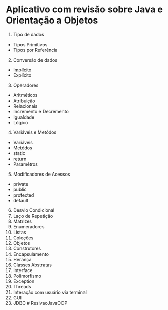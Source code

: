 # Aplicativo com revisão sobre Java e Orientação a Objetos

1. Tipo de dados
- Tipos Primitivos
- Tipos por Referência
2. Conversão de dados
- Implícito
- Explícito
3. Operadores
- Aritméticos
- Atribuição
- Relacionais
- Incremento e Decremento
- Igualdade
- Lógico
4. Variáveis e Metódos
- Variáveis
- Metódos
- static
- return
- Paramêtros
5. Modificadores de Acessos
- private
- public
- protected
- default
6. Desvio Condicional
7. Laço de Repetição
8. Matrizes
9. Enumeradores
10. Listas
11. Coleções
12. Objetos
13. Construtores
13. Encapsulamento
14. Herança
15. Classes Abstratas
16. Interface
17. Polimorfismo
18. Exception
19. Threads
20. Interação com usuário via terminal
21. GUI
22. JDBC
#   R e s i v a o J a v a O O P  
 